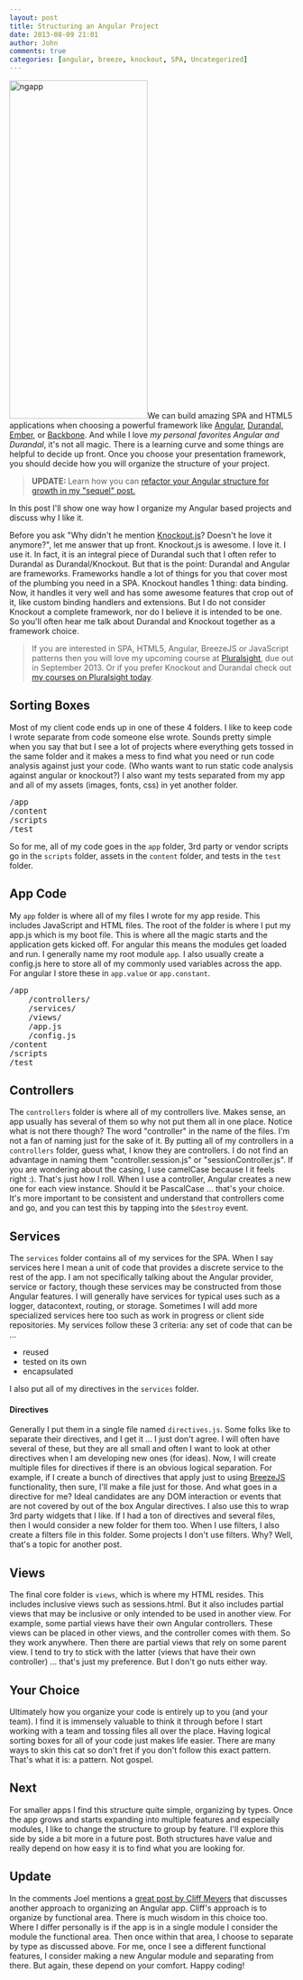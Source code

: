 ```yaml
---
layout: post
title: Structuring an Angular Project
date: 2013-08-09 21:01
author: John
comments: true
categories: [angular, breeze, knockout, SPA, Uncategorized]
---
```

<p><img src="http://www.johnpapa.net/wp-content/uploads/2013/08/ngapp-245x600.png" alt="ngapp" width="245" height="600" class="alignright size-large wp-image-19501" />We can build amazing SPA and HTML5 applications when choosing a powerful framework like <a href="http://www.angularjs.org" target="_blank">Angular</a>, <a href="http://www.durandaljs.com" target="_blank">Durandal</a>, <a href="http://emberjs.com/" target="_blank">Ember</a>, or <a href="http://backbonejs.org/" target="_blank">Backbone</a>. And while I love <em>my personal favorites Angular and Durandal</em>, it's not all magic. There is a learning curve and some things are helpful to decide up front. Once you choose your presentation framework, you should decide how you will organize the structure of your project.</p>

<blockquote><strong>UPDATE: </strong>Learn how you can <a href="http://www.johnpapa.net/angular-growth-structure/" target="_blank">refactor your Angular structure for growth in my "sequel" post.</a>
</blockquote>

<p>In this post I'll show one way how I organize my Angular based projects and discuss why I like it.</p>

<p>Before you ask "Why didn't he mention <a href="http://www.knockoutjs.com" target="_blank">Knockout.js</a>? Doesn't he love it anymore?", let me answer that up front. Knockout.js is awesome. I love it. I use it. In fact, it is an integral piece of Durandal such that I often refer to Durandal as Durandal/Knockout. But that is the point: Durandal and Angular are frameworks. Frameworks handle a lot of things for you that cover most of the plumbing you need in a SPA. Knockout handles 1 thing: data binding. Now, it handles it very well and has some awesome features that crop out of it, like custom binding handlers and extensions. But I do not consider Knockout a complete framework, nor do I believe it is intended to be one. So you'll often hear me talk about Durandal and Knockout together as a framework choice.</p>

<blockquote>
  <p>If you are interested in SPA, HTML5, Angular, BreezeJS or JavaScript patterns then you will love my upcoming course at <a href="http://pluralsight.com/training/Authors/Details/john-papa" target="_blank">Pluralsight</a>, due out in September 2013. Or if you prefer Knockout and Durandal check out <a href="http://pluralsight.com/training/Authors/Details/john-papa" target="_blank">my courses on Pluralsight today</a>.</p>
</blockquote>

<h2>Sorting Boxes</h2>

<p>Most of my client code ends up in one of these 4 folders. I like to keep code I wrote separate from code someone else wrote. Sounds pretty simple when you say that but I see a lot of projects where everything gets tossed in the same folder and it makes a mess to find what you need or run code analysis against just your code. (Who wants want to run static code analysis against angular or knockout?) I also want my tests separated from my app and all of my assets (images, fonts, css) in yet another folder.</p>

<pre class="prettyprint">/app
/content
/scripts
/test
</pre>

<p>So for me, all of my code goes in the <code>app</code> folder, 3rd party or vendor scripts go in the <code>scripts</code> folder, assets in the <code>content</code> folder, and tests in the <code>test</code> folder.</p>

<h2>App Code</h2>

<p>My <code>app</code> folder is where all of my files I wrote for my app reside. This includes JavaScript and HTML files. The root of the folder is where I put my app.js which is my boot file. This is where all the magic starts and the application gets kicked off. For angular this means the modules get loaded and run. I generally name my root module <code>app</code>. I also usually create a config.js here to store all of my commonly used variables across the app. For angular I store these in <code>app.value</code> or <code>app.constant</code>.</p>

<pre class="prettyprint">/app
    /controllers/
    /services/
    /views/
    /app.js
    /config.js
/content
/scripts
/test
</pre>

<h2>Controllers</h2>

<p>The <code>controllers</code> folder is where all of my controllers live. Makes sense, an app usually has several of them so why not put them all in one place. Notice what is not there though? The word "controller" in the name of the files. I'm not a fan of naming just for the sake of it. By putting all of my controllers in a <code>controllers</code> folder, guess what, I know they are controllers. I do not find an advantage in naming them "controller.session.js" or "sessionController.js". If you are wondering about the casing, I use camelCase because I it feels right :). That's just how I roll. When I use a controller, Angular creates a new one for each view instance. Should it be PascalCase ... that's your choice. It's more important to be consistent and understand that controllers come and go, and you can test this by tapping into the <code>$destroy</code> event.</p>

<h2>Services</h2>

<p>The <code>services</code> folder contains all of my services for the SPA. When I say services here I mean a unit of code that provides a discrete service to the rest of the app. I am not specifically talking about the Angular provider, service or factory, though these services may be constructed from those Angular features. I will generally have services for typical uses such as a logger, datacontext, routing, or storage. Sometimes I will add more specialized services here too such as work in progress or client side repositories. My services follow these 3 criteria: any set of code that can be ...</p>

<ul>
<li>reused</li>
<li>tested on its own</li>
<li>encapsulated </li>
</ul>

<p>I also put all of my directives in the <code>services</code> folder.</p>

<h4>Directives</h4>

<p>Generally I put them in a single file named <code>directives.js</code>. Some folks like to separate their directives, and I get it ... I just don't agree. I will often have several of these, but they are all small and often I want to look at other directives when I am developing new ones (for ideas). Now, I will create multiple files for directives if there is an obvious logical separation. For example, if I create a bunch of directives that apply just to using <a href="http://www.breezejs.com" target="_blank">BreezeJS</a> functionality, then sure, I'll make a file just for those. And what goes in a directive for me? Ideal candidates are any DOM interaction or events that are not covered by out of the box Angular directives. I also use this to wrap 3rd party widgets that I like. If I had a ton of directives and several files, then I would consider a new folder for them too. When I use filters, I also create a filters file in this folder. Some projects I don't use filters. Why? Well, that's a topic for another post.</p>

<h2>Views</h2>

<p>The final core folder is <code>views</code>, which is where my HTML resides. This includes inclusive views such as sessions.html. But it also includes partial views that may be inclusive or only intended to be used in another view. For example, some partial views have their own Angular controllers. These views can be placed in other views, and the controller comes with them. So they work anywhere. Then there are partial views that rely on some parent view. I tend to try to stick with the latter (views that have their own controller) ... that's just my preference. But I don't go nuts either way.</p>

<h2>Your Choice</h2>

<p>Ultimately how you organize your code is entirely up to you (and your team). I find it is immensely valuable to think it through before I start working with a team and tossing files all over the place. Having logical sorting boxes for all of your code just makes life easier. There are many ways to skin this cat so don't fret if you don't follow this exact pattern. That's what it is: a pattern. Not gospel.</p>

<h2>Next</h2>

<p>For smaller apps I find this structure quite simple, organizing by types. Once the app grows and starts expanding into multiple features and especially modules, I like to change the structure to group by feature. I'll explore this side by side a bit more in a future post. Both structures have value and really depend on how easy it is to find what you are looking for.</p>

<h2>Update</h2>

<p>In the comments Joel mentions a <a href="http://cliffmeyers.com/blog/2013/4/21/code-organization-angularjs-javascript" target="_blank">great post by Cliff Meyers</a> that discusses another approach to organizing an Angular app. Cliff's approach is to organize by functional area. There is much wisdom in this choice too. Where I differ personally is if the app is in a single module I consider the module the functional area. Then once within that area, I choose to separate by type as discussed above. For me, once I see a different functional features, I consider making a new Angular module and separating from there. But again, these depend on your comfort. Happy coding!</p>

